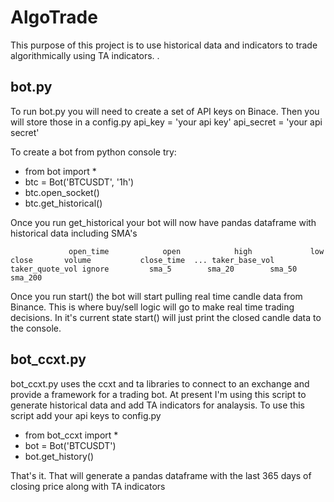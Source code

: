 # AlgoTrade

This purpose of this project is to use historical data and indicators to trade algorithmically using TA indicators. .

## bot.py

To run bot.py you will need to create a set of API keys on Binace.
Then you will store those in a config.py
api_key = 'your api key'
api_secret = 'your api secret'

To create a bot from python console try:
* from bot import *
* btc = Bot('BTCUSDT', '1h') 
* btc.open_socket()
* btc.get_historical()

Once you run get_historical your bot will now have pandas dataframe with historical data including SMA's 

                 open_time            open            high             low           close       volume           close_time  ... taker_base_vol  taker_quote_vol ignore         sma_5        sma_20        sma_50       sma_200

Once you run start() the bot will start pulling real time candle data from Binance. This is where buy/sell logic will go to make real time trading decisions.
In it's current state start() will just print the closed candle data to the console.

## bot_ccxt.py

bot_ccxt.py uses the ccxt and ta libraries to connect to an exchange and provide a framework for a trading bot.
At present I'm using this script to generate historical data and add TA indicators for analaysis. 
To use this script add your api keys to config.py 

* from bot_ccxt import *
* bot = Bot('BTCUSDT')
* bot.get_history()

That's it. That will generate a pandas dataframe with the last 365 days of closing price along with TA indicators
